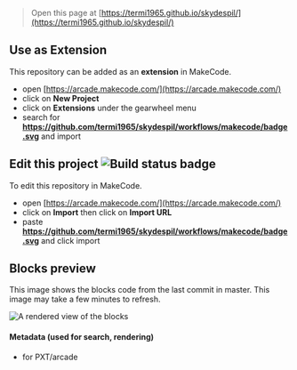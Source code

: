 
> Open this page at [https://termi1965.github.io/skydespil/](https://termi1965.github.io/skydespil/)

## Use as Extension

This repository can be added as an **extension** in MakeCode.

* open [https://arcade.makecode.com/](https://arcade.makecode.com/)
* click on **New Project**
* click on **Extensions** under the gearwheel menu
* search for **https://github.com/termi1965/skydespil/workflows/makecode/badge.svg** and import

## Edit this project ![Build status badge](https://github.com/termi1965/skydespil/workflows/makecode/badge.svg/workflows/MakeCode/badge.svg)

To edit this repository in MakeCode.

* open [https://arcade.makecode.com/](https://arcade.makecode.com/)
* click on **Import** then click on **Import URL**
* paste **https://github.com/termi1965/skydespil/workflows/makecode/badge.svg** and click import

## Blocks preview

This image shows the blocks code from the last commit in master.
This image may take a few minutes to refresh.

![A rendered view of the blocks](https://github.com/termi1965/skydespil/workflows/makecode/badge.svg/raw/master/.github/makecode/blocks.png)

#### Metadata (used for search, rendering)

* for PXT/arcade
<script src="https://makecode.com/gh-pages-embed.js"></script><script>makeCodeRender("{{ site.makecode.home_url }}", "{{ site.github.owner_name }}/{{ site.github.repository_name }}");</script>
